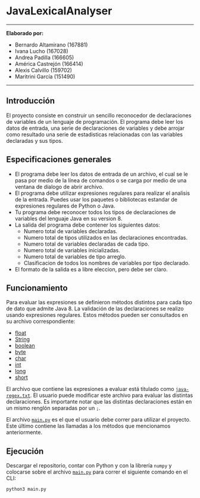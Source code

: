 # JavaLexicalAnalyser

---
**Elaborado por:**
+ Bernardo Altamirano (167881)
+ Ivana Lucho (167028)
+ Andrea Padilla (166605)
+ América Castrejón (166414)
+ Alexis Calvillo (159702)
+ Maritrini García (151490)
---

## Introducción
El proyecto consiste en construir un sencillo reconocedor de declaraciones de variables de un lenguaje de programación. El programa debe leer los datos de entrada, una serie de declaraciones de variables y debe arrojar como resultado una serie de estadisticas relacionadas con las variables declaradas y sus tipos.

## Especificaciones generales

* El programa debe leer los datos de entrada de un archivo, el cual se le pasa por medio de la línea de comandos o se carga por medio de una  ventana de dialogo de abrir archivo.
* El programa debe utilizar expresiones regulares para realizar el analisis de la entrada. Puedes usar los paquetes o bibliotecas estandar de expresiones regulares de Python o Java.
* Tu programa debe reconocer todos los tipos de declaraciones de variables del lenguaje Java en su version 8.
* La salida del programa debe contener los siguientes datos:
    * Numero total de variables declaradas.
    * Numero total de tipos utilizados en las declaraciones encontradas.
    * Numero total de variables declaradas de cada tipo.
    * Numero total de variables inicializadas.
    * Numero total de variables de tipo arreglo.
    * Clasificacion de todos los nombres de variables por tipo declarado.
* El formato de la salida es a libre eleccion, pero debe ser claro.

## Funcionamiento
Para evaluar las expresiones se definieron métodos distintos para cada tipo de dato que admite Java 8. La validación de las declaraciones se realizo usando expresiones regulares. Estos métodos pueden ser consultados en su archivo correspondiente:
* [float](https://github.com/bernyag/JavaLexicalAnalyser/blob/main/DoubleFloat.py)
* [String](https://github.com/bernyag/JavaLexicalAnalyser/blob/main/String.py)
* [boolean](https://github.com/bernyag/JavaLexicalAnalyser/blob/main/boolean.py)
* [byte](https://github.com/bernyag/JavaLexicalAnalyser/blob/main/byte.py)
* [char](https://github.com/bernyag/JavaLexicalAnalyser/blob/main/char.py)
* [int](https://github.com/bernyag/JavaLexicalAnalyser/blob/main/int.py)
* [long](https://github.com/bernyag/JavaLexicalAnalyser/blob/main/long.py)
* [short](https://github.com/bernyag/JavaLexicalAnalyser/blob/main/short.py)

El archivo que contiene las expresiones a evaluar está titulado como [`java-regex.txt`](https://github.com/bernyag/JavaLexicalAnalyser/blob/main/java-regex.txt). El usuario puede modificar este archivo para evaluar las distintas declaraciones. Es importante notar que las distintas declaraciones están en un mismo renglón separadas por un `;`.

El archivo [`main.py`](https://github.com/bernyag/JavaLexicalAnalyser/blob/main/main.py) es el que el usuario debe correr para utilizar el proyecto. Este último contiene las llamadas a los métodos que mencionamos anteriormente.

## Ejecución
Descargar el repositorio, contar con Python y con la librería `numpy` y colocarse sobre el archivo [`main.py`](https://github.com/bernyag/JavaLexicalAnalyser/blob/main/main.py) para correr el siguiente comando en el CLI:
   
   `python3 main.py`
